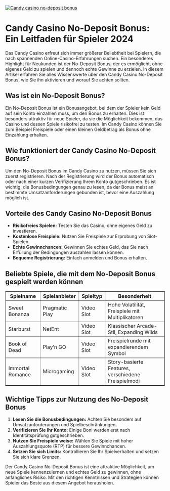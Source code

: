 [![Candy casino no-deposit bonus](https://123-caf.pages.dev/gitsignup.png)](https://vrmoo.ru/Bt82HjjY)

<h1>Candy Casino No-Deposit Bonus: Ein Leitfaden für Spieler 2024</h1> <p>Das Candy Casino erfreut sich immer größerer Beliebtheit bei Spielern, die nach spannenden Online-Casino-Erfahrungen suchen. Ein besonderes Highlight für Neukunden ist der No-Deposit Bonus, der es ermöglicht, ohne eigenes Geld zu spielen und dennoch echte Gewinne zu erzielen. In diesem Artikel erfahren Sie alles Wissenswerte über den Candy Casino No-Deposit Bonus, wie Sie ihn aktivieren und worauf Sie achten sollten.</p>  <h2>Was ist ein No-Deposit Bonus?</h2> <p>Ein No-Deposit Bonus ist ein Bonusangebot, bei dem der Spieler kein Geld auf sein Konto einzahlen muss, um den Bonus zu erhalten. Dies ist besonders attraktiv für neue Spieler, da sie die Möglichkeit bekommen, das Casino und dessen Spiele risikofrei zu testen. Im Candy Casino können Sie zum Beispiel Freispiele oder einen kleinen Geldbetrag als Bonus ohne Einzahlung erhalten.</p>  <h2>Wie funktioniert der Candy Casino No-Deposit Bonus?</h2> <p>Um den No-Deposit Bonus im Candy Casino zu nutzen, müssen Sie sich zuerst registrieren. Nach der Registrierung wird der Bonus automatisch oder nach einer kurzen Verifizierung Ihrem Konto gutgeschrieben. Es ist wichtig, die Bonusbedingungen genau zu lesen, da der Bonus meist an bestimmte Umsatzanforderungen gebunden ist, bevor eine Auszahlung möglich ist.</p>  <h2>Vorteile des Candy Casino No-Deposit Bonus</h2> <ul>   <li><strong>Risikofreies Spielen:</strong> Testen Sie das Casino, ohne eigenes Geld zu investieren.</li>   <li><strong>Kostenlose Freispiele:</strong> Nutzen Sie Freispiele zur Erprobung von Slot-Spielen.</li>   <li><strong>Echte Gewinnchancen:</strong> Gewinnen Sie echtes Geld, das Sie nach Erfüllung der Bedingungen auszahlen lassen können.</li>   <li><strong>Bequeme Registrierung:</strong> Einfach anmelden und Bonus erhalten.</li> </ul>  <h2>Beliebte Spiele, die mit dem No-Deposit Bonus gespielt werden können</h2> <table border="1" cellpadding="6" cellspacing="0" style="border-collapse: collapse; width: 100%;">   <thead>     <tr>       <th>Spielname</th>       <th>Spielanbieter</th>       <th>Spieltyp</th>       <th>Besonderheit</th>     </tr>   </thead>   <tbody>     <tr>       <td>Sweet Bonanza</td>       <td>Pragmatic Play</td>       <td>Video Slot</td>       <td>Hohe Volatilität, Freispiele mit Multiplikatoren</td>     </tr>     <tr>       <td>Starburst</td>       <td>NetEnt</td>       <td>Video Slot</td>       <td>Klassischer Arcade-Stil, Expanding Wilds</td>     </tr>     <tr>       <td>Book of Dead</td>       <td>Play’n GO</td>       <td>Video Slot</td>       <td>Freispielrunde mit expandierendem Symbol</td>     </tr>     <tr>       <td>Immortal Romance</td>       <td>Microgaming</td>       <td>Video Slot</td>       <td>Story-basierte Features, verschiedene Freispielmodi</td>     </tr>   </tbody> </table>  <h2>Wichtige Tipps zur Nutzung des No-Deposit Bonus</h2> <ol>   <li><strong>Lesen Sie die Bonusbedingungen:</strong> Achten Sie besonders auf Umsatzanforderungen und Spielbeschränkungen.</li>   <li><strong>Verifizieren Sie Ihr Konto:</strong> Einige Boni werden erst nach Identitätsprüfung gutgeschrieben.</li>   <li><strong>Nutzen Sie Freispiele weise:</strong> Wählen Sie Spiele mit hoher Auszahlungsquote (RTP) für bessere Gewinnchancen.</li>   <li><strong>Setzen Sie sich Limits:</strong> Kontrollieren Sie Ihr Spielverhalten und setzen Sie sich klare Grenzen.</li> </ol>  <p>Der Candy Casino No-Deposit Bonus ist eine attraktive Möglichkeit, um neue Spiele kennenzulernen und echtes Geld zu gewinnen, ohne anfängliches Risiko. Mit den richtigen Kenntnissen und Strategien können Spieler das Beste aus diesem Angebot herausholen.</p>